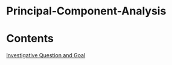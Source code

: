 # Principal-Component-Analysis

# Contents

[Investigative Question and Goal](#investigative-question-and-goal)



